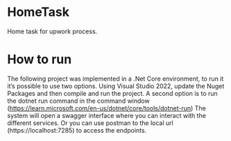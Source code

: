 # HomeTask
Home task for upwork process.
# How to run 
The following project was implemented in a .Net Core environment, to run it it’s possible to use two options. 
Using Visual Studio 2022, update the Nuget Packages and then compile and run the project.
A second option is to run the dotnet run command in the command window (https://learn.microsoft.com/en-us/dotnet/core/tools/dotnet-run)
The system will open a swagger interface where you can interact with the different services. Or you can use postman to the local url (https://localhost:7285) to access the endpoints. 
 

